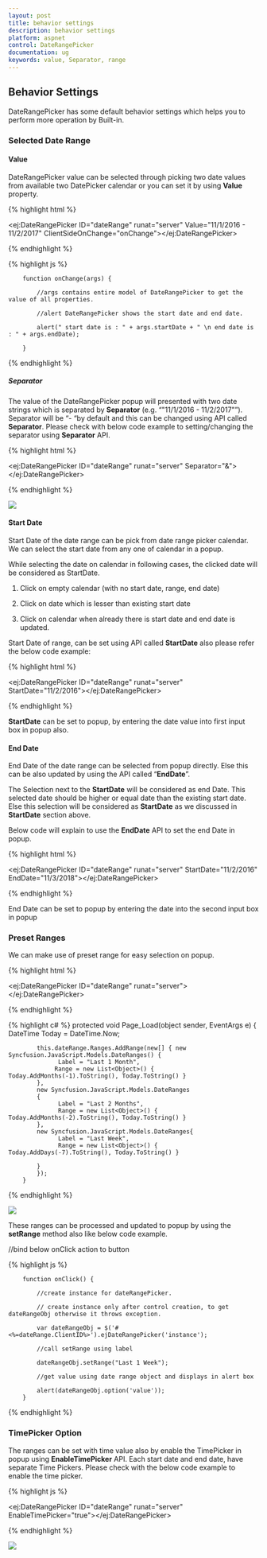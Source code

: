 ```yaml
---
layout: post
title: behavior settings
description: behavior settings
platform: aspnet
control: DateRangePicker
documentation: ug
keywords: value, Separator, range
---
```


## Behavior Settings

DateRangePicker has some default behavior settings which helps you to perform more operation by Built-in.

### Selected Date Range

#### Value

DateRangePicker value can be selected through picking two date values from available two DatePicker calendar or you can set it by using **Value** property.

{% highlight html %}

  <ej:DateRangePicker ID="dateRange" runat="server" Value="11/1/2016 - 11/2/2017"  ClientSideOnChange="onChange"></ej:DateRangePicker>

{% endhighlight %}

{% highlight js %}

        function onChange(args) {

            //args contains entire model of DateRangePicker to get the value of all properties.

            //alert DateRangePicker shows the start date and end date.

            alert(" start date is : " + args.startDate + " \n end date is : " + args.endDate);

        }
        
{% endhighlight %}

##### Separator

The value of the DateRangePicker popup will presented with two date strings which is separated by **Separator** (e.g. “"11/1/2016 - 11/2/2017"”). Separator will be “- “by default and this can be changed using API called **Separator**. Please check with below code example to setting/changing the separator using **Separator** API.


{% highlight html %}


<ej:DateRangePicker ID="dateRange" runat="server" Separator="&"></ej:DateRangePicker>


{% endhighlight %}


![](separator_images\separator_img1.png)

#### Start Date

Start Date of the date range can be pick from date range picker calendar. We can select the start date from any one of calendar in a popup.

While selecting the date on calendar in following cases, the clicked date will be considered as StartDate.

1. Click on empty calendar (with no start date, range, end date)

2. Click on date which is lesser than existing start date

3. Click on calendar when already there is start date and end date is updated.



Start Date of range, can be set using API called **StartDate** also please refer the below code example:

{% highlight html %}


 <ej:DateRangePicker ID="dateRange" runat="server" StartDate="11/2/2016"></ej:DateRangePicker>


{% endhighlight %}


**StartDate** can be set to popup, by entering the date value into first input box in popup also.



#### End Date

End Date of the date range can be selected from popup directly. Else this can be also updated by using the API called “**EndDate**”.

The Selection next to the **StartDate** will be considered as end Date. This selected date should be higher or equal date than the existing start date.  Else this selection will be considered as **StartDate** as we discussed in **StartDate** section above.

Below code will explain to use the **EndDate** API to set the end Date in popup.

{% highlight html %}

 <ej:DateRangePicker ID="dateRange" runat="server" StartDate="11/2/2016" EndDate="11/3/2018"></ej:DateRangePicker>


{% endhighlight %}



End Date can be set to popup by entering the date into the second input box in popup


### Preset Ranges

We can make use of preset range for easy selection on popup. 

{% highlight html %}

 <ej:DateRangePicker ID="dateRange"  runat="server"></ej:DateRangePicker>

{% endhighlight %}

{% highlight c# %}
        protected void Page_Load(object sender, EventArgs e)
        {
            DateTime Today = DateTime.Now;
                        
            this.dateRange.Ranges.AddRange(new[] { new Syncfusion.JavaScript.Models.DateRanges() {
                  Label = "Last 1 Month",
                 Range = new List<Object>() { Today.AddMonths(-1).ToString(), Today.ToString() }
            },
            new Syncfusion.JavaScript.Models.DateRanges
            {
                  Label = "Last 2 Months",
                  Range = new List<Object>() { Today.AddMonths(-2).ToString(), Today.ToString() }
            },
            new Syncfusion.JavaScript.Models.DateRanges{
                  Label = "Last Week",
                  Range = new List<Object>() { Today.AddDays(-7).ToString(), Today.ToString() }
          
            }
            });          
        }
{% endhighlight %}

![](presetranges_images\presetranges_img1.png)

These ranges can be processed and updated to popup by using the **setRange** method also like below code example.

//bind below onClick action to button


{% highlight js %}

        function onClick() {

            //create instance for dateRangePicker.

            // create instance only after control creation, to get dateRangeObj otherwise it throws exception.

            var dateRangeObj = $('#<%=dateRange.ClientID%>').ejDateRangePicker('instance');

            //call setRange using label

            dateRangeObj.setRange("Last 1 Week");

            //get value using date range object and displays in alert box

            alert(dateRangeObj.option('value'));
        }


{% endhighlight %}


### TimePicker Option

The ranges can be set with time value also by enable the TimePicker in popup using **EnableTimePicker** API. Each start date and end date, have separate Time Pickers. Please check with the below code example to enable the time picker.

{% highlight js %}


 <ej:DateRangePicker ID="dateRange" runat="server" EnableTimePicker="true"></ej:DateRangePicker>



{% endhighlight %}

![](timepickeroption_images\timepickeroption_img1.png)



